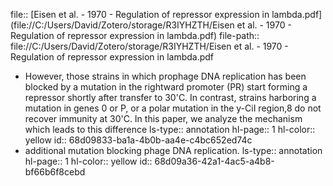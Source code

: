 file:: [Eisen et al. - 1970 - Regulation of repressor expression in lambda.pdf](file://C:/Users/David/Zotero/storage/R3IYHZTH/Eisen et al. - 1970 - Regulation of repressor expression in lambda.pdf)
file-path:: file://C:/Users/David/Zotero/storage/R3IYHZTH/Eisen et al. - 1970 - Regulation of repressor expression in lambda.pdf

- However, those strains in which prophage DNA replication has been blocked by a mutation in the rightward promoter (PR) start forming a repressor shortly after transfer to 30'C. In contrast, strains harboring a mutation in genes 0 or P, or a polar mutation in the y-CiI region,8 do not recover immunity at 30'C. In this paper, we analyze the mechanism which leads to this difference
  ls-type:: annotation
  hl-page:: 1
  hl-color:: yellow
  id:: 68d09833-ba1a-4b0b-aa4e-c4bc652ed74c
- additional mutation blocking phage DNA replication.
  ls-type:: annotation
  hl-page:: 1
  hl-color:: yellow
  id:: 68d09a36-42a1-4ac5-a4b8-bf66b6f8cebd